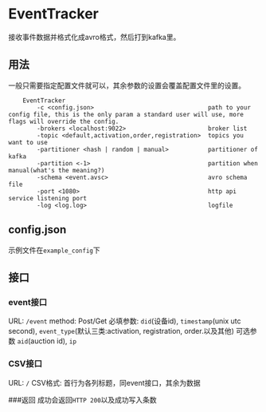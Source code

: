 # EventTracker
接收事件数据并格式化成avro格式，然后打到kafka里。
## 用法
一般只需要指定配置文件就可以，其余参数的设置会覆盖配置文件里的设置。
```
    EventTracker
        -c <config.json>                                path to your config file, this is the only param a standard user will use, more flags will override the config.
        -brokers <localhost:9022>                       broker list
        -topic <default,activation,order,registration>  topics you want to use
        -partitioner <hash | random | manual>           partitioner of kafka
        -partition <-1>                                 partition when manual(what's the meaning?)
        -schema <event.avsc>                            avro schema file
        -port <1080>                                    http api service listening port
        -log <log.log>                                  logfile
```
## config.json
示例文件在`example_config`下
## 接口
### event接口
URL: `/event` method: Post/Get
必填参数: `did`(设备id), `timestamp`(unix utc second), `event_type`(默认三类:activation, registration, order.以及其他)
可选参数 `aid`(auction id), `ip`

### CSV接口
URL: `/`
CSV格式: 首行为各列标题，同event接口，其余为数据

###返回
成功会返回`HTTP 200`以及成功写入条数
